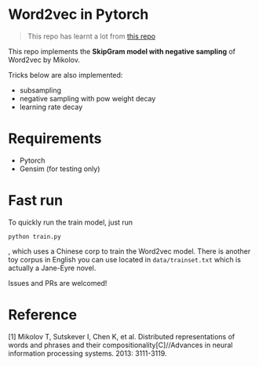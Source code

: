 # Word2vec in Pytorch

> This repo has learnt a lot from [this repo](https://github.com/Adoni/word2vec_pytorch)

This repo implements the **SkipGram model with negative sampling** of Word2vec by Mikolov.

Tricks below are also implemented:
- subsampling
- negative sampling with pow weight decay
- learning rate decay

# Requirements
- Pytorch
- Gensim (for testing only)

# Fast run
To quickly run the train model, just run 

` python train.py `

, which uses a Chinese corp to train the Word2vec model. There is another toy corpus in English you can use located in `data/trainset.txt` which is actually a Jane-Eyre novel.

Issues and PRs are welcomed!

# Reference
[1] Mikolov T, Sutskever I, Chen K, et al. Distributed representations of words and phrases and their compositionality[C]//Advances in neural information processing systems. 2013: 3111-3119.